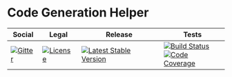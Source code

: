 # Code Generation Helper

<table>
<thead>
<tr>
<th>Social</th>
<th>Legal</th>
<th>Release</th>
<th>Tests</th>
</tr>
</thead>
<tbody>
<tr>
<td>
<a href="https://gitter.im/SetBased/php-abc?utm_source=badge&utm_medium=badge&utm_campaign=pr-badge"><img src="https://badges.gitter.im/SetBased/php-abc.svg" alt="Gitter"/></a>
</td>
<td>
<a href="https://packagist.org/packages/setbased/helper-code-store"><img src="https://poser.pugx.org/setbased/helper-code-store/license" alt="License"/></a>
</td>
<td>
<a href="https://packagist.org/packages/setbased/helper-code-store"><img src="https://poser.pugx.org/setbased/helper-code-store/v/stable" alt="Latest Stable Version"/></a><br/>
</td>
<td>
<a href="https://github.com/SetBased/php-helper-code-store/actions/workflows/unit.yml"><img src="https://github.com/SetBased/php-helper-code-store/actions/workflows/unit.yml/badge.svg" alt="Build Status"/></a><br/>
<a href="https://codecov.io/gh/SetBased/php-helper-code-store"><img src="https://codecov.io/gh/SetBased/php-helper-code-store/branch/master/graph/badge.svg" alt="Code Coverage"/></a>
</td>
</tr>
</tbody>
</table>
